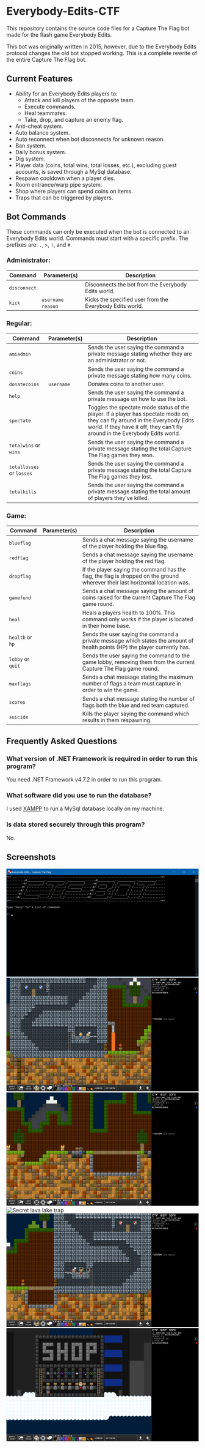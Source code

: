 # Everybody-Edits-CTF
This repository contains the source code files for a Capture The Flag bot made for the flash game Everybody Edits.

This bot was originally written in 2015, however, due to the Everybody Edits protocol changes the old bot stopped working. This is a complete rewrite of the entire Capture The Flag bot.

## Current Features
* Ability for an Everybody Edits players to:
    * Attack and kill players of the opposite team.
    * Execute commands.
    * Heal teammates.
    * Take, drop, and capture an enemy flag.
* Anti-cheat system.
* Auto balance system.
* Auto reconnect when bot disconnects for unknown reason.
* Ban system.
* Daily bonus system.
* Dig system.
* Player data (coins, total wins, total losses, etc.), excluding guest accounts, is saved through a MySql database.
* Respawn cooldown when a player dies.
* Room entrance/warp pipe system.
* Shop where players can spend coins on items.
* Traps that can be triggered by players.

## Bot Commands

These commands can only be executed when the bot is connected to an Everybody Edits world. Commands must start with a specific prefix. The prefixes are: `.`, `>`, `!`, and `#`.

### Administrator:
| Command | Parameter(s) | Description |
| - | - | - |
| `disconnect` | | Disconnects the bot from the Everybody Edits world. |
| `kick` | `username` `reason`  | Kicks the specified user from the Everybody Edits world. |

### Regular:
| Command | Parameter(s) | Description |
| - | - | - |
| `amiadmin` | | Sends the user saying the command a private message stating whether they are an administrator or not. |
| `coins` | | Sends the user saying the command a private message stating how many coins. |
| `donatecoins` | `username`          | Donates coins to another user. |
| `help` | | Sends the user saying the command a private message on how to use the bot. |
| `spectate` | | Toggles the spectate mode status of the player. If a player has spectate mode on, they can fly around in the Everybody Edits world. If they have it off, they can't fly around in the Everybody Edits world.|
| `totalwins` or `wins` | | Sends the user saying the command a private message stating the total Capture The Flag games they won. |
| `totallosses` or `losses` | | Sends the user saying the command a private message stating the total Capture The Flag games they lost. |
| `totalkills` | | Sends the user saying the command a private message stating the total amount of players they've killed. |

### Game:
| Command | Parameter(s) | Description |
| - | - | - |
| `blueflag` | | Sends a chat message saying the username of the player holding the blue flag. |
| `redflag` | | Sends a chat message saying the username of the player holding the red flag. |
| `dropflag` | | If the player saying the command has the flag, the flag is dropped on the ground wherever their last horizontal location was. |
| `gamefund` | | Sends a chat message saying the amount of coins raised for the current Capture The Flag game round. |
| `heal` | | Heals a players health to 100%. This command only works if the player is located in their home base. |
| `health` or `hp` | | Sends the user saying the command a private message which states the amount of health points (HP) the player currently has. |
| `lobby` or `quit` | | Sends the user saying the command to the game lobby, removing them from the current Capture The Flag game round. |
| `maxflags` | | Sends a chat message stating the maximum number of flags a team must capture in order to win the game. |
| `scores` | | Sends a chat message stating the number of flags both the blue and red team captured. |
| `suicide` | | Kills the player saying the command which results in them respawning. |

## Frequently Asked Questions

### What version of .NET Framework is required in order to run this program?
You need .NET Framework v4.7.2 in order to run this program.

### What software did you use to run the database? 
I used [XAMPP](https://www.apachefriends.org/index.html) to run a MySql database locally on my machine.

### Is data stored securely through this program?
No.

## Screenshots
![Console application](Images/Application.png "Showcase of what the program looks like")
![Blue team trap](Images/BlueTeamTrap.png "Player triggering the blue teams base trap")
![Bridge trap](Images/BridgeTrap.png "Player triggering the bridge trap")
![Secret lava lake trap](Images/LavaLakeTrap.png "Player triggering the \"secret trap\" at the lava lake")
![Red team trap](Images/RedTeamTrap.png "Player triggering the red teams base trap")
![Shop](Images/Shop.png "Player inside the shop where they can purchase items with coins")
